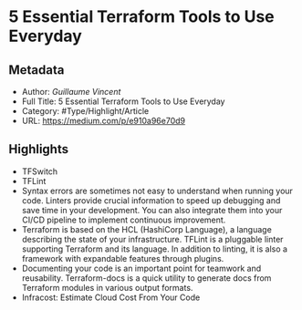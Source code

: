# 5 Essential Terraform Tools to Use Everyday

## Metadata

* Author: *Guillaume Vincent*
* Full Title: 5 Essential Terraform Tools to Use Everyday
* Category: #Type/Highlight/Article
* URL: https://medium.com/p/e910a96e70d9

## Highlights

* TFSwitch
* TFLint
* Syntax errors are sometimes not easy to understand when running your code. Linters provide crucial information to speed up debugging and save time in your development. You can also integrate them into your CI/CD pipeline to implement continuous improvement.
* Terraform is based on the HCL (HashiCorp Language), a language describing the state of your infrastructure. TFLint is a pluggable linter supporting Terraform and its language. In addition to linting, it is also a framework with expandable features through plugins.
* Documenting your code is an important point for teamwork and reusability. Terraform-docs is a quick utility to generate docs from Terraform modules in various output formats.
* Infracost: Estimate Cloud Cost From Your Code
